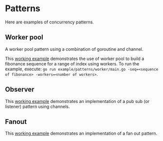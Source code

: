 # Patterns

Here are examples of concurrency patterns.

## Worker pool

A worker pool pattern using a combination of goroutine and channel.

This [working example](../examples/worker/main.go) demonstrates the use of worker pool to build a fibonance sequence for a range of index using workers. To run the example, execute: `go run example/patterns/worker/main.go -seq=<sequence of fibonance> -workers=<number of workers>`.

## Observer

This [working example](../examples/pubsub/main.go) demonstrates an implementation of a pub sub (or listener) pattern using channels.

## Fanout

This [working example](../examples/fanout/main.go) demonstrates an implementation of a fan out pattern.